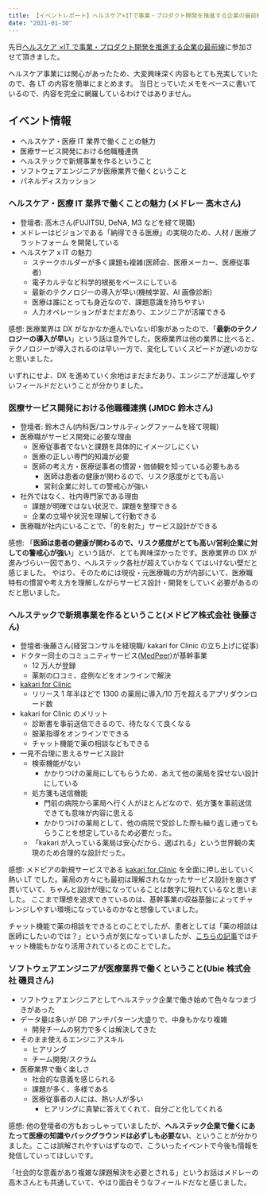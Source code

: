 ```yaml
---
title: 【イベントレポート】ヘルスケア×ITで事業・プロダクト開発を推進する企業の最前線
date: "2021-01-30"
---
```


先日[ヘルスケア ×IT で事業・プロダクト開発を推進する企業の最前線](https://hsd.connpass.com/event/199258/)に参加させて頂きました。

ヘルスケア事業には関心があったため、大変興味深く内容もとても充実していたので、各 LT の内容を簡単にまとめます。
当日とっていたメモをベースに書いているので、内容を完全に網羅しているわけではありません。

## イベント情報

- ヘルスケア・医療 IT 業界で働くことの魅力
- 医療サービス開発における他職種連携
- ヘルステックで新規事業を作るということ
- ソフトウェアエンジニアが医療業界で働くということ
- パネルディスカッション

### ヘルスケア・医療 IT 業界で働くことの魅力 (メドレー 高木さん)

- 登壇者: 高木さん(FUJITSU, DeNA, M3 などを経て現職)
- メドレーはビジョンである「納得できる医療」の実現のため、人材 / 医療プラットフォーム を開発している
- ヘルスケア x IT の魅力
  - ステークホルダーが多く課題も複雑(医師会、医療メーカー、医療従事者)
  - 電子カルテなど科学的根拠をベースにしている
  - 最新のテクノロジーの導入が早い(機械学習、AI 画像診断)
  - 医療は誰にとっても身近なので、課題意識を持ちやすい
  - 人力オペレーションがまだまだあり、エンジニアが活躍できる

感想:
医療業界は DX がなかなか進んでいない印象があったので、「**最新のテクノロジーの導入が早い**」という話は意外でした。医療業界は他の業界に比べると、テクノロジーが導入されるのは早い一方で、変化していくスピードが遅いのかなと思いました。

いずれにせよ、DX を進めていく余地はまだまだあり、エンジニアが活躍しやすいフィールドだということが分かりました。

### 医療サービス開発における他職種連携 (JMDC 鈴木さん)

- 登壇者: 鈴木さん(内科医/コンサルティングファームを経て現職)
- 医療職がサービス開発に必要な理由
  - 医療従事者でないと課題を具体的にイメージしにくい
  - 医療の正しい専門的知識が必要
  - 医師の考え方・医療従事者の慣習・価値観を知っている必要もある
    - 医師は患者の健康が関わるので、リスク感度がとても高い
    - 営利企業に対しての警戒心が強い
- 社外ではなく、社内専門家である理由
  - 課題が明確ではない状況で、課題を整理できる
  - 企業の立場や状況を理解して行動できる
- 医療職が社内にいることで、「的を射た」サービス設計ができる

感想:
「**医師は患者の健康が関わるので、リスク感度がとても高い/営利企業に対しての警戒心が強い**」という話が、とても興味深かったです。医療業界の DX が進みづらい一因であり、ヘルステック各社が超えていかなくてはいけない壁だと感じました。
やはり、そのためには現役・元医療職の方が内部にいて、医療職特有の慣習や考え方を理解しながらサービス設計・開発をしていく必要があるのだと思いました。

### ヘルステックで新規事業を作るということ(メドピア株式会社 後藤さん)

- 登壇者:後藤さん(経営コンサルを経現職/ kakari for Clinic の立ち上げに従事)
- ドクター同士のコミュニティサービス([MedPeer](https://medpeer.jp/))が基幹事業
  - 12 万人が登録
  - 薬剤の口コミ、症例などをオンラインで解決
- [kakari for Clinic](https://kakari-for-clinic.jp/)
  - リリース 1 年半ほどで 1300 の薬局に導入/10 万を超えるアプリダウンロード数
- kakari for Clinic のメリット
  - 診断書を事前送信できるので、待たなくて良くなる
  - 服薬指導をオンラインでできる
  - チャット機能で薬の相談などもできる
- 一見不合理に思えるサービス設計
  - 検索機能がない
    - かかりつけの薬局にしてもらうため、あえて他の薬局を探せない設計にしている
  - 処方箋も送信機能
    - 門前の病院から薬局へ行く人がほとんどなので、処方箋を事前送信できても意味が内容に思える
    - かかりつけの薬局として、他の病院で受診した際も繰り返し通ってもらうことを想定しているため必要だった。
  - 「kakari が入っている薬局は安心だから、選ばれる」という世界観の実現のため合理的な設計だった。

感想:
メドピアの新規サービスである [kakari for Clinic](https://kakari-for-clinic.jp/) を全面に押し出していく熱い LT でした。薬局の方々にも最初は理解されなかったサービス設計を崩さず貫いていて、ちゃんと設計が理になっていることは数字に現れているなと思いました。
ここまで理想を追求できているのは、基幹事業の収益基盤によってチャレンジしやすい環境になっているのかなと想像していました。

チャット機能で薬の相談をできるとのことでしたが、患者としては「薬の相談は医師にしたいのでは？」という点が気になっていましたが、[こちらの記事](https://medpeer.co.jp/corp_blog/1045.html)ではチャット機能もかなり活用されているとのことでした。

### ソフトウェアエンジニアが医療業界で働くということ(Ubie 株式会社 磯貝さん)

- ソフトウェアエンジニアとしてヘルステック企業で働き始めて色々なつまづきがあった
- データ量は多いが DB アンチパターン大盛りで、中身もかなり複雑
  - 開発チームの努力で多くは解決してきた
- そのまま使えるエンジニアスキル
  - ヒアリング
  - チーム開発/スクラム
- 医療業界で働く楽しさ
  - 社会的な意義を感じられる
  - 課題が多く、多様である
  - 医療従事者の人には、熱い人が多い
    - ヒアリングに真摯に答えてくれて、自分ごと化してくれる

感想:
他の登壇者の方もおっしゃっていましたが、**ヘルステック企業で働くにあたって医療の知識やバックグラウンドは必ずしも必要ない**、ということが分かりました。ここは誤解されやすいはずなので、こういったイベントで今後も情報を発信していってほしいです。

「社会的な意義があり複雑な課題解決を必要とされる」というお話はメドレーの高木さんとも共通していて、やはり面白そうなフィールドだなと感じました。
